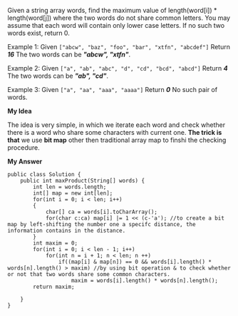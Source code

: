 Given a string array words, find the maximum value of length(word[i]) * length(word[j]) where the two words do not share common letters. You may assume that each word will contain only lower case letters. If no such two words exist, return 0.

Example 1:
Given ```["abcw", "baz", "foo", "bar", "xtfn", "abcdef"]```
Return ___16___
The two words can be ___"abcw", "xtfn"___.

Example 2:
Given ```["a", "ab", "abc", "d", "cd", "bcd", "abcd"]```
Return ___4___
The two words can be ___"ab", "cd"___.

Example 3:
Given ```["a", "aa", "aaa", "aaaa"]```
Return ___0___
No such pair of words.

__My Idea__

The idea is very simple, in which we iterate each word and check whether there is a word who share some characters with current one. __The trick is that__ we use __bit map__ other then traditional array map to finshi the checking procedure.


__My Answer__
```
public class Solution {
    public int maxProduct(String[] words) {
        int len = words.length;
        int[] map = new int[len];
        for(int i = 0; i < len; i++)
        {
            char[] ca = words[i].toCharArray();
            for(char c:ca) map[i] |= 1 << (c-'a'); //to create a bit map by left-shifting the number one a specifc distance, the information contains in the distance.
        }
        int maxim = 0;
        for(int i = 0; i < len - 1; i++)
            for(int n = i + 1; n < len; n ++)
                if((map[i] & map[n]) == 0 && words[i].length() * words[n].length() > maxim) //by using bit operation & to check whether or not that two words share some common characters.
                    maxim = words[i].length() * words[n].length();
        return maxim;
        
    }
}
```

